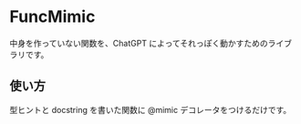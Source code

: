 # FuncMimic

中身を作っていない関数を、ChatGPT によってそれっぽく動かすためのライブラリです。

## 使い方

型ヒントと docstring を書いた関数に @mimic デコレータをつけるだけです。
